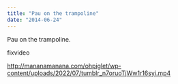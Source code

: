 ```yaml
---
title: "Pau on the trampoline"
date: "2014-06-24"
---
```


Pau on the trampoline.

fixvideo

http://mananamanana.com/ohpiglet/wp-content/uploads/2022/07/tumblr_n7oruoTjWw1r16syi.mp4

